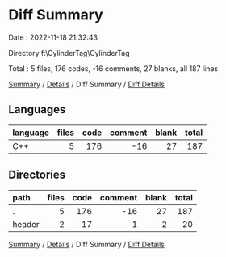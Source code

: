 # Diff Summary

Date : 2022-11-18 21:32:43

Directory f:\\CylinderTag\\CylinderTag

Total : 5 files,  176 codes, -16 comments, 27 blanks, all 187 lines

[Summary](results.md) / [Details](details.md) / Diff Summary / [Diff Details](diff-details.md)

## Languages
| language | files | code | comment | blank | total |
| :--- | ---: | ---: | ---: | ---: | ---: |
| C++ | 5 | 176 | -16 | 27 | 187 |

## Directories
| path | files | code | comment | blank | total |
| :--- | ---: | ---: | ---: | ---: | ---: |
| . | 5 | 176 | -16 | 27 | 187 |
| header | 2 | 17 | 1 | 2 | 20 |

[Summary](results.md) / [Details](details.md) / Diff Summary / [Diff Details](diff-details.md)